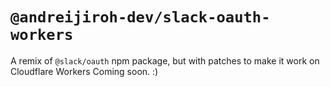 # `@andreijiroh-dev/slack-oauth-workers`

A remix of `@slack/oauth` npm package, but with patches to make it work on Cloudflare Workers
Coming soon. :)
